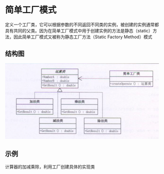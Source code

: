 # 简单工厂模式

定义一个工厂类，它可以根据参数的不同返回不同类的实例，被创建的实例通常都具有共同的父类。因为在简单工厂模式中用于创建实例的方法是静态（static）方法，因此简单工厂模式又被称为静态工厂方法（Static Factory Method）模式

## 结构图
![img.png](image/img.png)

## 示例

计算器的加减乘除，利用工厂创建具体的实现类